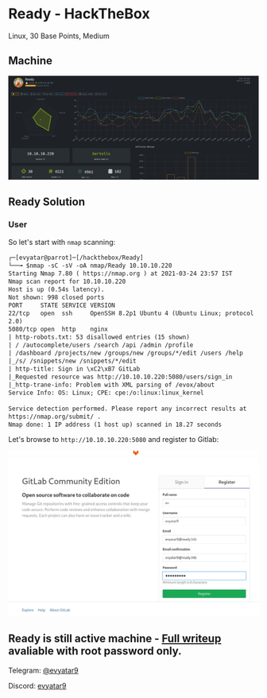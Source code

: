 # Ready - HackTheBox
Linux, 30 Base Points, Medium

## Machine

![‏‏Ready.JPG](images/‏‏Ready.JPG)
 
## Ready Solution

### User

So let's start with ```nmap``` scanning:

```console
┌─[evyatar@parrot]─[/hackthebox/Ready]
└──╼ $nmap -sC -sV -oA nmap/Ready 10.10.10.220
Starting Nmap 7.80 ( https://nmap.org ) at 2021-03-24 23:57 IST
Nmap scan report for 10.10.10.220
Host is up (0.54s latency).
Not shown: 998 closed ports
PORT     STATE SERVICE VERSION
22/tcp   open  ssh     OpenSSH 8.2p1 Ubuntu 4 (Ubuntu Linux; protocol 2.0)
5080/tcp open  http    nginx
| http-robots.txt: 53 disallowed entries (15 shown)
| / /autocomplete/users /search /api /admin /profile 
| /dashboard /projects/new /groups/new /groups/*/edit /users /help 
|_/s/ /snippets/new /snippets/*/edit
| http-title: Sign in \xC2\xB7 GitLab
|_Requested resource was http://10.10.10.220:5080/users/sign_in
|_http-trane-info: Problem with XML parsing of /evox/about
Service Info: OS: Linux; CPE: cpe:/o:linux:linux_kernel

Service detection performed. Please report any incorrect results at https://nmap.org/submit/ .
Nmap done: 1 IP address (1 host up) scanned in 18.27 seconds

```

Let's browse to ```http://10.10.10.220:5080``` and register to Gitlab:

![port5080.JPG](images/port5080.JPG)

## Ready is still active machine - [Full writeup](Ready-Writeup.pdf) avaliable with root password only.

Telegram: [@evyatar9](https://t.me/evyatar9)

Discord: [evyatar9](https://discordapp.com/users/812805349815091251)